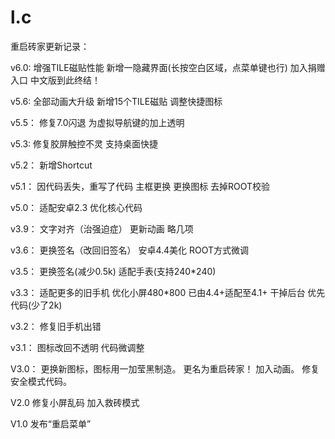 # l.c
重启砖家更新记录：

v6.0:
增强TILE磁贴性能
新增一隐藏界面(长按空白区域，点菜单键也行)
加入捐赠入口
中文版到此终结！

v5.6:
全部动画大升级
新增15个TILE磁贴
调整快捷图标

v5.5：
修复7.0闪退
为虚拟导航键的加上透明

v5.3:
修复胶屏触控不灵
支持桌面快捷

v5.2：
新增Shortcut

v5.1：
因代码丢失，重写了代码
主框更换
更换图标
去掉ROOT校验

v5.0：
适配安卓2.3
优化核心代码

v3.9：
文字对齐（治强迫症）
更新动画
略几项

v3.6：
更换签名（改回旧签名）
安卓4.4美化
ROOT方式微调

v3.5：
更换签名(减少0.5k)
适配手表(支持240*240)

v3.3：
适配更多的旧手机
优化小屏480*800
已由4.4+适配至4.1+
干掉后台
优先代码(少了2k)

v3.2：
修复旧手机出错

v3.1：
图标改回不透明
代码微调整

V3.0：
更换新图标，图标用一加莹黑制造。
更名为重启砖家！
加入动画。
修复安全模式代码。

V2.0
修复小屏乱码
加入救砖模式

V1.0
发布“重启菜单”
